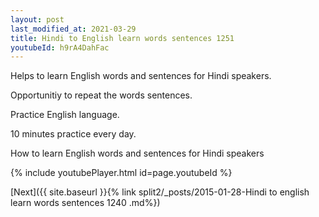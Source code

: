 ```yaml
---
layout: post
last_modified_at: 2021-03-29
title: Hindi to English learn words sentences 1251 
youtubeId: h9rA4DahFac
---
```

 
 
Helps to learn English words and sentences for Hindi speakers.

Opportunitiy to repeat the words sentences. 

Practice English language. 
 
10 minutes practice every day. 
 
How to learn English words and sentences for Hindi speakers 
 
{% include youtubePlayer.html id=page.youtubeId %}
 
 
[Next]({{ site.baseurl }}{% link  split2/_posts/2015-01-28-Hindi to english learn words sentences 1240 .md%})
 
